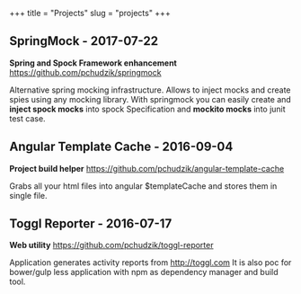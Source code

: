 +++ title = "Projects"
slug = "projects"
+++

## SpringMock - 2017-07-22

**Spring and Spock Framework enhancement**  
https://github.com/pchudzik/springmock

Alternative spring mocking infrastructure. Allows to inject mocks and create spies using any mocking library. With
springmock you can easily create and **inject spock mocks** into spock Specification and **mockito mocks** into junit
test case.

## Angular Template Cache - 2016-09-04

**Project build helper**
https://github.com/pchudzik/angular-template-cache

Grabs all your html files into angular $templateCache and stores them in single file.

## Toggl Reporter - 2016-07-17

**Web utility**
https://github.com/pchudzik/toggl-reporter

Application generates activity reports from http://toggl.com It is also poc for bower/gulp less application
with npm as dependency manager and build tool.
